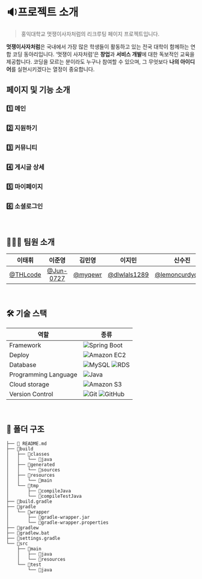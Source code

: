 # 🔉프로젝트 소개
> 홍익대학교 멋쟁이사자처럼의 리크루팅 페이지 프로젝트입니다.  <br/>  

**멋쟁이사자처럼**은 국내에서 가장 많은 학생들이 활동하고 있는 전국 대학이 함께하는 연합 코딩 동아리입니다. ‘멋쟁이 사자처럼’은 **창업**과 **서비스 개발**에 대한 독보적인 교육을 제공합니다.
코딩을 모르는 분이라도 누구나 참여할 수 있으며, 그 무엇보다 **나의 아이디어**를 실현시키겠다는 열정이 중요합니다. 
<br/>  

## 페이지 및 기능 소개
### 1️⃣ 메인
### 2️⃣ 지원하기
### 3️⃣ 커뮤니티
### 4️⃣ 게시글 상세
### 5️⃣ 마이페이지
### 6️⃣ 소셜로그인  
<br/>  

## 👩🏻‍💻 팀원 소개
|이태휘|이준영|김민영|이지민|신수진|이가현|김슬기|신동렬
|:-:|:-:|:-:|:-:|:-:|:-:|:-:|:-:| 
|[@THLcode](https://github.com/THLcode)|[@Jun-0727](https://github.com/Jun-0727)|[@myqewr](https://github.com/myqewr)|[@dlwlals1289](https://github.com/dlwlals1289)|[@lemoncurdyogurt](https://github.com/lemoncurdyogurt)|[@gahyun02](https://github.com/gahyun02)|[@seulgi99](https://github.com/seulgi99)|[@shinddong](https://github.com/shinddong)|
<br />



## 🛠 기술 스택
|역할|종류|
|-|-|
|Framework|![Spring Boot](https://img.shields.io/badge/springboot-6DB33F.svg?style=for-the-badge&logo=springboot&logoColor=white)|
|Deploy|![Amazon EC2](https://img.shields.io/badge/Amazon_EC2-FF9900?style=for-the-badge&logo=AmazonEC2&logoColor=white)|
|Database|![MySQL](https://img.shields.io/badge/MySQL-4479A1.svg?style=for-the-badge&logo=MySQL&logoColor=white)  ![RDS](https://img.shields.io/badge/Amazon_RDS-527FFF.svg?style=for-the-badge&logo=AmazonRDS&logoColor=white) |
|Programming Language|![Java](https://img.shields.io/badge/JAVA-007396.svg?&style=for-the-badge&logo=JAVA&logoColor=white)|
|Cloud storage|![Amazon S3](https://img.shields.io/badge/-Amazon_S3-569A31?style=for-the-badge&logo=AmazonS3&logoColor=white)|
|Version Control|![Git](https://img.shields.io/badge/git-%23F05033.svg?style=for-the-badge&logo=git&logoColor=white) ![GitHub](https://img.shields.io/badge/github-%23121011.svg?style=for-the-badge&logo=github&logoColor=white) |
<br />



## 📂 폴더 구조
```
├── 📂 README.md
├── 📂build
│   ├── 📂classes
│   │   └── 📂java
│   ├── 📂generated
│   │   └── 📂sources
│   ├── 📂resources
│   │   └── 📂main
│   └── 📂tmp
│       ├── 📂compileJava
│       └── 📂compileTestJava
├── 📂build.gradle
├── 📂gradle
│   └── 📂wrapper
│       ├── 📂gradle-wrapper.jar
│       └── 📂gradle-wrapper.properties
├── 📂gradlew
├── 📂gradlew.bat
├── 📂settings.gradle
└── 📂src
    ├── 📂main
    │   ├── 📂java
    │   └── 📂resources
    └── 📂test
        └── 📂java


```
